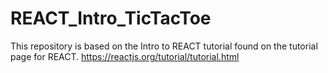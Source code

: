 # REACT_Intro_TicTacToe

This repository is based on the Intro to REACT tutorial found on the tutorial page for REACT.
https://reactjs.org/tutorial/tutorial.html
